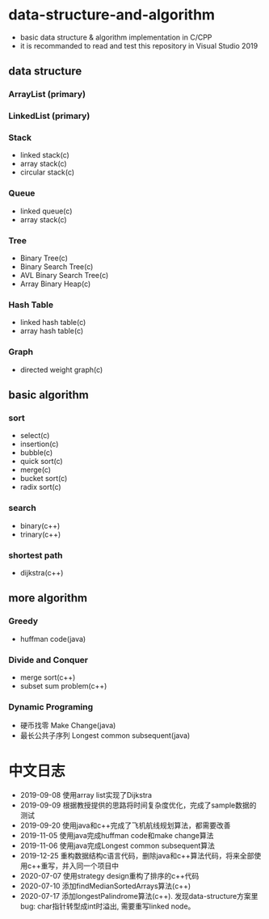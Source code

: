 # data-structure-and-algorithm
- basic data structure &amp; algorithm implementation in C/CPP
- it is recommanded to read and test this repository in Visual Studio 2019
## data structure
### ArrayList (primary)
### LinkedList (primary)
### Stack
- linked stack(c)
- array stack(c)
- circular stack(c)
### Queue
- linked queue(c)
- array stack(c)
### Tree
- Binary Tree(c)
- Binary Search Tree(c)
- AVL Binary Search Tree(c)
- Array Binary Heap(c)
### Hash Table
- linked hash table(c)
- array hash table(c)
### Graph
- directed weight graph(c)
## basic algorithm
### sort
- select(c)
- insertion(c)
- bubble(c)
- quick sort(c)
- merge(c)
- bucket sort(c)
- radix sort(c)
### search
- binary(c++)
- trinary(c++)
### shortest path
- dijkstra(c++)
## more algorithm
### Greedy
- huffman code(java)
### Divide and Conquer
- merge sort(c++)
- subset sum problem(c++)
### Dynamic Programing
- 硬币找零 Make Change(java)
- 最长公共子序列 Longest common subsequent(java)
# 中文日志
- 2019-09-08	使用array list实现了Dijkstra
- 2019-09-09	根据教授提供的思路将时间复杂度优化，完成了sample数据的测试
- 2019-09-20    使用java和c++完成了飞机航线规划算法，都需要改善
- 2019-11-05    使用java完成huffman code和make change算法
- 2019-11-06    使用java完成Longest common subsequent算法
- 2019-12-25	重构数据结构c语言代码，删除java和c++算法代码，将来全部使用c++重写，并入同一个项目中
- 2020-07-07    使用strategy design重构了排序的c++代码
- 2020-07-10	添加findMedianSortedArrays算法(c++)
- 2020-07-17	添加longestPalindrome算法(c++). 发现data-structure方案里bug: char指针转型成int时溢出, 需要重写linked node。